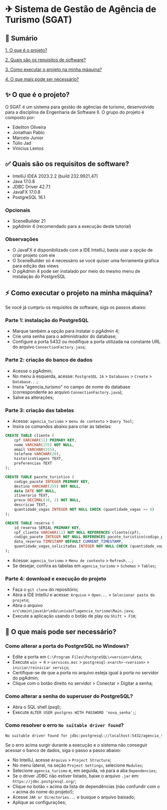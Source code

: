 # ✈ Sistema de Gestão de Agência de Turismo (SGAT)

## 📄 Sumário

[1. O que é o projeto?](#o-que-e-o-projeto)

[2. Quais são os requisitos de software?](#requisitos)

[3. Como executar o projeto na minha máquina?](#executar)

[4. O que mais pode ser necessário?](#notas)

<a id="o-que-e-o-projeto"></a>
## ✨ O que é o projeto?

O SGAT é um sistema para gestão de agências de turismo, desenvolvido para a disciplina de Engenharia de Software II. O grupo do projeto é composto por:

- Edeilton Oliveira
- Jonathan Pablo
- Marcelo Junior
- Túlio Jad
- Vinicius Lemos

<a id="requisitos"></a>
## ✅ Quais são os requisitos de software?

- IntelliJ IDEA 2023.2.2 (build 232.9921.47)
- Java 17.0.8
- JDBC Driver 42.7.1
- JavaFX 17.0.8
- PostgreSQL 16.1

### Opcionais
- SceneBuilder 21
- pgAdmin 4 (recomendado para a execução deste tutorial)

### Observações

- O JavaFX é disponibilizado com a IDE IntelliJ, basta usar a opção de criar projeto com ele
- O SceneBuilder só é necessário se você quiser uma ferramenta gráfica para edição das views
- O pgAdmin 4 pode ser instalado por meio do mesmo menu de instalação do PostgreSQL

<a id="executar"></a>
## ⚡ Como executar o projeto na minha máquina?

Se você já cumpriu os requisitos de software, siga os passos abaixo:

### Parte 1: instalação do PostgreSQL

- Marque também a opção para instalar o pgAdmin 4;
- Crie uma senha para o administrador do database;
- Configure a porta 5432 ou modifique a porta utilizada na constante URL do arquivo `ConnectionFactory.java`;

### Parte 2: criação do banco de dados

- Acesse o pgAdmin;
- No menu à esquerda, acesse: `PostgreSQL 16` > `Databases` > `Create` > `Database...`;
- Insira "agencia_turismo" no campo de nome do database (correspondente ao arquivo `ConnectionFactory.java`);
- Salve as alterações;

### Parte 3: criação das tabelas

- Acesse: `agencia_turismo` > `menu de contexto` > `Query Tool`;
- Insira os comandos abaixo para criar as tabelas:

```sql
CREATE TABLE cliente (
    cpf VARCHAR(11) PRIMARY KEY,
    nome VARCHAR(255) NOT NULL,
    email VARCHAR(255),
    telefone VARCHAR(20),
    historicoViagens TEXT,
    preferencias TEXT
);

CREATE TABLE pacote_turistico (
    codigo_pacote INTEGER PRIMARY KEY,
    destino VARCHAR(255) NOT NULL,
    data DATE NOT NULL,
    itinerario TEXT,
    preco DECIMAL(10, 2) NOT NULL,
    descricao TEXT,
    quantidade_vagas INTEGER NOT NULL CHECK (quantidade_vagas >= 0)
);

CREATE TABLE reserva (
    id_reserva SERIAL PRIMARY KEY,
    cpf_cliente VARCHAR(11) NOT NULL REFERENCES cliente(cpf),
    codigo_pacote INTEGER NOT NULL REFERENCES pacote_turistico(codigo_pacote),
    data_reserva TIMESTAMP DEFAULT CURRENT_TIMESTAMP,
    quantidade_vagas_solicitadas INTEGER NOT NULL CHECK (quantidade_vagas_solicitadas > 0)
);
```

- Acesse: `agencia_turismo` > `Menu de contexto` > `Refresh...`;
- Se desejar, confira as tabelas em `agencia_turismo` > `Schemas` > `Tables`;

### Parte 4: download e execução do projeto

- Faça o `git clone` do repositório;
- Abra a IDE IntelliJ e acesse: `Arquivo` > `Open...` > `Selecionar pasta do projeto`;
- Abra o arquivo `src\main\java\br\edu\univasf\agencia_turismo\Main.java`;
- Execute a aplicação usando o botão de play ou `Shift + F10`;

<a id="notas"></a>
## 📝 O que mais pode ser necessário?

### Como alterar a porta do PostgreSQL no Windows?

- Edite a porta em `C:\Program Files\PostgreSQL\<version>\data`;
- Execute `win + R` > `services.msc` > `postgresql-x<arch>-<version>` > `iniciar/reiniciar serviço`;
- Certifique-se de que a porta no arquivo esteja igual à porta no servidor do pgAdmin;
- Clique com o botão direito no servidor > Conectar > Digitar a senha;

### Como alterar a senha do superuser do PostgreSQL?

- Abra o SQL shell (psql);
- Execute `ALTER USER postgres WITH PASSWORD 'nova_senha';`;

### Como resolver o erro `No suitable driver found`?

```bash
No suitable driver found for jdbc:postgresql://localhost:5432/agencia_turismo
```

Se o erro acima surgir durante a execução e o sistema não conseguir acessar o banco de dados, siga o passo a passo abaixo:

- No IntelliJ, acesse `Arquivo` > `Project Structure`;
- No menu lateral, na seção `Project Settings`, selecione `Modules`;
- Selecione `agencia_turismo` e, em seguida, vá para a aba `Dependencies`;
- Se o driver JDBC não estiver listado, baixe o arquivo `.jar` em: `https://jdbc.postgresql.org/`;
- Clique no botão `+` acima da lista de dependências (não confundir com o `+` acima do nome do projeto!);
- Acesse `JAR or Directories...` e busque o arquivo baixado;
- Aplique as configurações;